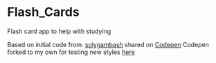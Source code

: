 # Flash_Cards
Flash card app to help with studying 

Based on initial code from: [solygambash](ttps://github.com/solygambas) shared on [Codepen](https://codepen.io/solygambas/pen/oNYOqjv)
Codepen forked to my own for testing new styles [here](https://codepen.io/ryanmcglacken/pen/KKLvpvb)
